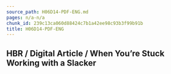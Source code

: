 ```yaml
---
source_path: H06D14-PDF-ENG.md
pages: n/a-n/a
chunk_id: 239c13ca060d88424c7b1a42ee98c93b3f99b91b
title: H06D14-PDF-ENG
---
```

## HBR / Digital Article / When You’re Stuck Working with a Slacker
